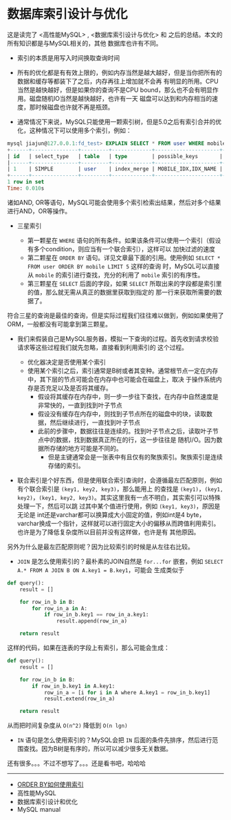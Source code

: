 # 数据库索引设计与优化

这是读完了 <高性能MySQL> , <数据库索引设计与优化> 和 <MySQL Manual> 之后的总结。本文的所有知识都是与MySQL相关的，其他
数据库也许有不同。

- 索引的本质是用写入时间换取查询时间

- 所有的优化都是有有效上限的，例如内存当然是越大越好，但是当你把所有的数据和缓存等都装下了之后，内存再往上增加就不会再
有明显的所用。CPU当然是越快越好，但是如果你的查询不是CPU bound，那么也不会有明显作用。磁盘随机IO当然是越快越好，也许有一天
磁盘可以达到和内存相当的速度，那时候磁盘也许就不再是瓶颈。

- 通常情况下来说，MySQL只能使用一颗索引树，但是5.0之后有索引合并的优化，这种情况下可以使用多个索引，例如：

```sql
mysql jiajun@127.0.0.1:fd_test> EXPLAIN SELECT * FROM user WHERE mobile='12345678910' OR fullname='小白';
+------+---------------+---------+-------------+---------------------+---------------------+-----------+--------+--------+-----------------------------------------------+
| id   | select_type   | table   | type        | possible_keys       | key                 | key_len   | ref    | rows   | Extra                                         |
|------+---------------+---------+-------------+---------------------+---------------------+-----------+--------+--------+-----------------------------------------------|
| 1    | SIMPLE        | user    | index_merge | MOBILE_IDX,IDX_NAME | MOBILE_IDX,IDX_NAME | 767,768   | <null> | 2      | Using union(MOBILE_IDX,IDX_NAME); Using where |
+------+---------------+---------+-------------+---------------------+---------------------+-----------+--------+--------+-----------------------------------------------+
1 row in set
Time: 0.010s
```

诸如AND, OR等语句，MySQL可能会使用多个索引检索出结果，然后对多个结果进行AND，OR等操作。

- 三星索引

    - 第一颗星在 `WHERE` 语句的所有条件。如果该条件可以使用一个索引（假设有多个condition，则应当有一个联合索引），这样可以
    加快过滤的速度
    - 第二颗星在 `ORDER BY` 语句。详见文章最下面的引用。使用例如 `SELECT * FROM user ORDER BY mobile LIMIT 5` 这样的查询
    时，MySQL可以直接从 `mobile` 的索引进行查找，充分的利用了 `mobile` 索引的有序性。
    - 第三颗星在 `SELECT` 后面的字段，如果 `SELECT` 所取出来的字段都是索引里的值，那么就无需从真正的数据里获取到指定的
    那一行来获取所需要的数据了。

符合三星的查询是最佳的查询，但是实际过程我们往往难以做到，例如如果使用了ORM，一般都没有可能拿到第三颗星。

- 我们来假装自己是MySQL服务器，模拟一下查询的过程。首先收到请求校验请求等这些过程我们就先忽略，直接看到利用索引的
这个过程。

    - 优化器决定是否使用某个索引
    - 使用某个索引之后，索引通常是B树或者其变种。通常根节点一定在内存中，其下层的节点可能会在内存中也可能会在磁盘上，取决
    于操作系统内存是否充足以及是否将其缓存。
        - 假设将其缓存在内存中，则一步一步往下查找，在内存中自然速度是非常快的，一直到找到叶子节点
        - 假设没有缓存在内存中，则找到子节点所在的磁盘中的块，读取数据，然后继续进行，一直找到叶子节点
        - 此前的步骤中，数据往往是连续的。找到叶子节点之后，读取叶子节点中的数据，找到数据真正所在的行，这一步往往是
        随机I/O。因为数据所存储的地方可能是不同的。
            - 但是主键通常会是一张表中有且仅有的聚族索引。聚族索引是连续存储的索引。

- 联合索引是个好东西，但是使用联合索引查询时，会遵循最左匹配原则，例如有个联合索引是 `(key1, key2, key3)`，那么能用上
的查找是 `(key1)`，`(key1, key2)`，`(key1, key2, key3)`。其实这里我有一点不明白，其实索引可以特殊处理一下，然后可以跳
过其中某个值进行使用，例如 `(key1, key3)`，原因是无论是 int还是varchar都可以换算成大小固定的值，例如int是4 byte，
varchar换成一个指针，这样就可以进行固定大小的偏移从而跨值利用索引。也许是为了降低复杂度所以目前并没有这样做，也许是有
其他原因。

另外为什么是最左匹配原则呢？因为比较索引的时候是从左往右比较。

- `JOIN` 是怎么使用索引的？最朴素的JOIN自然是 `for...for` 嵌套，例如 `SELECT A.* FROM A JOIN B ON A.key1 = B.key1`，可能会
生成类似于

```python
def query():
    result = []

    for row_in_b in B:
        for row_in_a in A:
            if row_in_b.key1 == row_in_a.key1:
                result.append(row_in_a)

    return result
```

这样的代码，如果在连表的字段上有索引，那么可能会生成：

```python
def query():
    result = []

    for row_in_b in B:
        if row_in_b.key1 in A.key1:
            row_in_a = [i for i in A where A.key1 = row_in_b.key1]
            result.extend(row_in_a)

    return result
```

从而把时间复杂度从 `O(n^2)` 降低到 `O(n lgn)`

- `IN` 语句是怎么使用索引的？MySQL会把 `IN` 后面的条件先排序，然后进行范围查找。因为B树是有序的，所以可以减少很多无关数据。

还有很多。。。不过不想写了。。。还是看书吧，哈哈哈

----------------

- [ORDER BY如何使用索引](https://www.percona.com/blog/2006/09/01/mysql-order-by-limit-performance-optimization/)
- 高性能MySQL
- 数据库索引设计和优化
- MySQL manual
